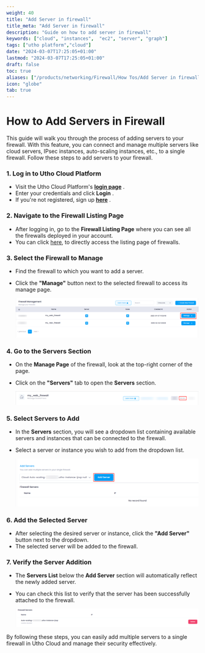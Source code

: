 ```yaml
---
weight: 40
title: "Add Server in firewall"
title_meta: "Add Server in firewall"
description: "Guide on how to add server in firewall"
keywords: ["cloud", "instances",  "ec2", "server", "graph"]
tags: ["utho platform","cloud"]
date: "2024-03-07T17:25:05+01:00"
lastmod: "2024-03-07T17:25:05+01:00"
draft: false
toc: true
aliases: ["/products/networking/Firewall/How Tos/Add Server in firewall"]
icon: "globe"
tab: true
---
```



# **How to Add Servers in Firewall**

This guide will walk you through the process of adding servers to your firewall. With this feature, you can connect and manage multiple servers like cloud servers, IPsec instances, auto-scaling instances, etc., to a single firewall. Follow these steps to add servers to your firewall.

### **1. Log in to Utho Cloud Platform**

* Visit the Utho Cloud Platform's **[login page](https://console.utho.com/login "Login")** .
* Enter your credentials and click  **Login** .
* If you're not registered, sign up  **[here](https://console.utho.com/signup "Signup")** .

### **2. Navigate to the Firewall Listing Page**

* After logging in, go to the **Firewall Listing Page** where you can see all the firewalls deployed in your account.
* You can click [here](https://console.utho.com/firewall "Firewall Listing Page"), to directly access the listing page of firewalls.

### **3. Select the Firewall to Manage**

* Find the firewall to which you want to add a server.
* Click the **"Manage"** button next to the selected firewall to access its manage page.

  ![1744021568406](image/index/1744021568406.png)

### **4. Go to the Servers Section**

* On the **Manage Page** of the firewall, look at the top-right corner of the page.
* Click on the **"Servers"** tab to open the **Servers** section.

  ![1744021621680](image/index/1744021621680.png)

### **5. Select Servers to Add**

* In the **Servers** section, you will see a dropdown list containing available servers and instances that can be connected to the firewall.
* Select a server or instance you wish to add from the dropdown list.

  ![1744021666784](image/index/1744021666784.png)

### **6. Add the Selected Server**

* After selecting the desired server or instance, click the **"Add Server"** button next to the dropdown.
* The selected server will be added to the firewall.

### **7. Verify the Server Addition**

* The **Servers List** below the **Add Server** section will automatically reflect the newly added server.
* You can check this list to verify that the server has been successfully attached to the firewall.

  ![1744021725478](image/index/1744021725478.png)

By following these steps, you can easily add multiple servers to a single firewall in Utho Cloud and manage their security effectively.
